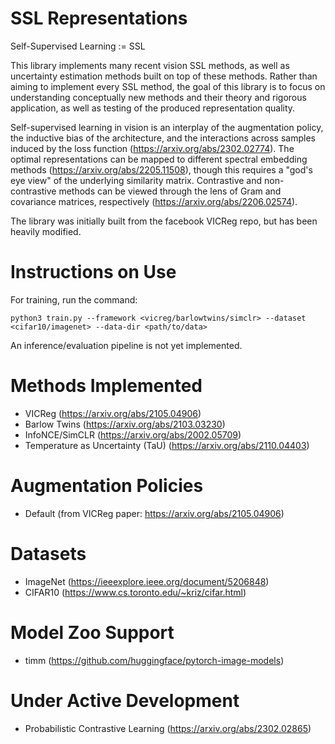 # SSL Representations

Self-Supervised Learning := SSL

This library implements many recent vision SSL methods, as well as uncertainty estimation methods built on top of these methods.
Rather than aiming to implement every SSL method, the goal of this library is to focus on understanding conceptually new methods
and their theory and rigorous application, as well as testing of the produced representation quality. 

Self-supervised learning in vision is an interplay of the augmentation policy, the inductive bias of the architecture,
and the interactions across samples induced by the loss function (https://arxiv.org/abs/2302.02774).  The optimal representations can be mapped to different spectral embedding methods (https://arxiv.org/abs/2205.11508), though this requires a "god's eye view" of the underlying similarity matrix. Contrastive and non-contrastive methods can be viewed through the lens
of Gram and covariance matrices, respectively (https://arxiv.org/abs/2206.02574).

The library was initially built from the facebook VICReg repo, but has been heavily modified.

# Instructions on Use

For training, run the command:

`python3 train.py --framework <vicreg/barlowtwins/simclr> --dataset <cifar10/imagenet> --data-dir <path/to/data> `

An inference/evaluation pipeline is not yet implemented. 

# Methods Implemented

- VICReg (https://arxiv.org/abs/2105.04906)
- Barlow Twins (https://arxiv.org/abs/2103.03230)
- InfoNCE/SimCLR (https://arxiv.org/abs/2002.05709)
- Temperature as Uncertainty (TaU) (https://arxiv.org/abs/2110.04403)

# Augmentation Policies

- Default (from VICReg paper: https://arxiv.org/abs/2105.04906)

# Datasets

- ImageNet (https://ieeexplore.ieee.org/document/5206848)
- CIFAR10 (https://www.cs.toronto.edu/~kriz/cifar.html)

# Model Zoo Support

- timm (https://github.com/huggingface/pytorch-image-models)

# Under Active Development

- Probabilistic Contrastive Learning (https://arxiv.org/abs/2302.02865)


